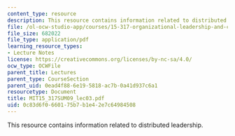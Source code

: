 ```yaml
---
content_type: resource
description: This resource contains information related to distributed leadership.
file: /ol-ocw-studio-app/courses/15-317-organizational-leadership-and-change-summer-2009/0c83d6f0660175b7b1e42e7c64984508_MIT15_317SUM09_lec03.pdf
file_size: 682022
file_type: application/pdf
learning_resource_types:
- Lecture Notes
license: https://creativecommons.org/licenses/by-nc-sa/4.0/
ocw_type: OCWFile
parent_title: Lectures
parent_type: CourseSection
parent_uid: 0ead4f88-6e19-5818-ac7b-0a41d937c6a1
resourcetype: Document
title: MIT15_317SUM09_lec03.pdf
uid: 0c83d6f0-6601-75b7-b1e4-2e7c64984508
---
```

This resource contains information related to distributed leadership.